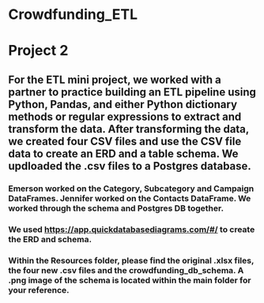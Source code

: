 # Crowdfunding_ETL
# Project 2


## For the ETL mini project, we worked with a partner to practice building an ETL pipeline using Python, Pandas, and either Python dictionary methods or regular expressions to extract and transform the data. After transforming the data, we created four CSV files and use the CSV file data to create an ERD and a table schema. We updloaded the .csv files to a Postgres database.

### Emerson worked on the Category, Subcategory and Campaign DataFrames. Jennifer worked on the Contacts DataFrame. We worked through the schema and Postgres DB together.

### We used https://app.quickdatabasediagrams.com/#/ to create the ERD and schema.

### Within the Resources folder, please find the original .xlsx files, the four new .csv files and the crowdfunding_db_schema. A .png image of the schema is located within the main folder for your reference.
